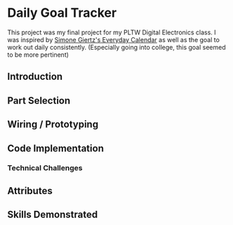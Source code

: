 # Daily Goal Tracker

This project was my final project for my PLTW Digital Electronics class. I was inspired by [Simone Giertz's Everyday Calendar](https://www.youtube.com/watch?v=-lpvy-xkSNA) as well as the goal to work out daily consistently. (Especially going into college, this goal seemed to be more pertinent)

## Introduction

## Part Selection

## Wiring / Prototyping

## Code Implementation

### Technical Challenges

## Attributes

## Skills Demonstrated
